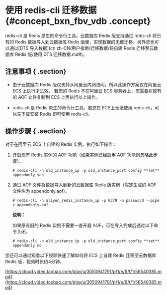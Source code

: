 # 使用 redis-cli 迁移数据 {#concept_bxn_fbv_vdb .concept}

redis-cli 是 Redis 原生的命令行工具。云数据库 Redis 版支持通过 redis-cli 将已有的 Redis 数据导入到云数据库 Redis 版里，实现数据的无缝迁移。另外您也可以通过[DTS 导入数据](cn.zh-CN/用户指南/迁移数据/将自建 Redis 迁移至云数据库 Redis 版/使用 DTS 迁移数据.md#)。

## 注意事项 { .section}

-   由于云数据库 Redis 版仅支持从阿里云内网访问，所以此操作方案仅在阿里云 ECS 上执行才生效。 若您的 Redis 不在阿里云 ECS 服务器上，您需要将原有的 AOF 文件复制到 ECS 上再执行以上操作。

-   redis-cli 是 Redis 原生的命令行工具。若您在 ECS上无法使用 redis-cli，可以先下载安装 Redis 即可使用 redis-cli。


## 操作步骤 { .section}

对于在阿里云 ECS 上自建的 Redis 实例，执行如下操作：

1.  开启现有 Redis 实例的 AOF 功能（如果实例已经启用 AOF 功能则忽略此步骤）。

    ```
    # redis-cli -h old_instance_ip -p old_instance_port config **set** appendonly yes
    ```

2.  通过 AOF 文件将数据导入到新的云数据库 Redis 版实例（假定生成的 AOF 文件名为 appendonly.aof）。

    ```
    # redis-cli -h aliyun_redis_instance_ip -p 6379 -a password --pipe < appendonly.aof
    ```

    **说明：** 

    如果原有旧的 Redis 实例不需要一直开启 AOF，可在导入完成后通过以下命令关闭。

    ```
    # redis-cli -h old_instance_ip -p old_instance_port config **set** appendonly no
    ```


您还可以通过观看以下视频快速了解如何将 ECS 上自建 Redis 迁移至云数据库 Redis 版，视频时长约4分钟。

[https://cloud.video.taobao.com/play/u/3050941791/p/1/e/6/t/1/56540385.mp4](https://cloud.video.taobao.com/play/u/3050941791/p/1/e/6/t/1/56540385.mp4)

